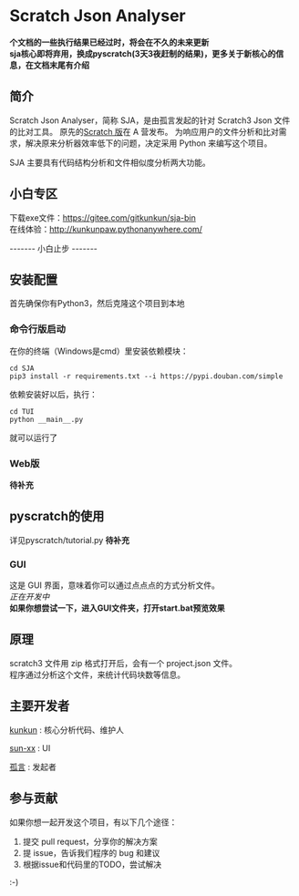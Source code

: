 # Scratch Json Analyser
**个文档的一些执行结果已经过时，将会在不久的未来更新**  
**sja核心即将弃用，换成pyscratch(3天3夜赶制的结果)，更多关于新核心的信息，在文档末尾有介绍**  

## 简介

Scratch Json Analyser，简称 SJA，是由孤言发起的针对 Scratch3 Json 文件的比对工具。
原先的[Scratch 版](https://www.aerfaying.com/Projects/512945)在 A 营发布。
为响应用户的文件分析和比对需求，解决原来分析器效率低下的问题，决定采用 Python 来编写这个项目。

SJA 主要具有代码结构分析和文件相似度分析两大功能。  

## 小白专区
下载exe文件：https://gitee.com/gitkunkun/sja-bin  
在线体验：http://kunkunpaw.pythonanywhere.com/

------- 小白止步 -------

## 安装配置
首先确保你有Python3，然后克隆这个项目到本地
### 命令行版启动
在你的终端（Windows是cmd）里安装依赖模块：  
```shell
cd SJA
pip3 install -r requirements.txt --i https://pypi.douban.com/simple
```
依赖安装好以后，执行：  
```shell
cd TUI
python __main__.py
```
就可以运行了  
### Web版
**待补充**  

## pyscratch的使用
详见pyscratch/tutorial.py
**待补充**

### GUI

这是 GUI 界面，意味着你可以通过点点点的方式分析文件。  
_正在开发中_  
**如果你想尝试一下，进入GUI文件夹，打开start.bat预览效果**

## 原理

scratch3 文件用 zip 格式打开后，会有一个 project.json 文件。  
程序通过分析这个文件，来统计代码块数等信息。

## 主要开发者

[kunkun](https://github.com/kunkunhub) : 核心分析代码、维护人

[sun-xx](https://github.com/sun-xx) : UI

[孤言](https://github.com/GuYan1024) : 发起者

## 参与贡献

如果你想一起开发这个项目，有以下几个途径：

1. 提交 pull request，分享你的解决方案
2. 提 issue，告诉我们程序的 bug 和建议
3. 根据issue和代码里的TODO，尝试解决

:-)
